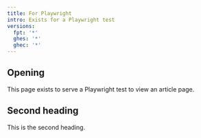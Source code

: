 ```yaml
---
title: For Playwright
intro: Exists for a Playwright test
versions:
  fpt: '*'
  ghes: '*'
  ghec: '*'
---
```


## Opening

This page exists to serve a Playwright test to view an article page.

## Second heading

This is the second heading.
